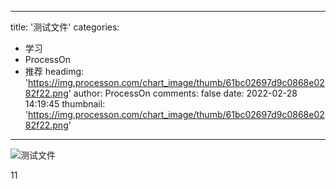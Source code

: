 
---
title: '测试文件'
categories: 
 - 学习
 - ProcessOn
 - 推荐
headimg: 'https://img.processon.com/chart_image/thumb/61bc02697d9c0868e0282f22.png'
author: ProcessOn
comments: false
date: 2022-02-28 14:19:45
thumbnail: 'https://img.processon.com/chart_image/thumb/61bc02697d9c0868e0282f22.png'
---

<div>   
<img class="thumb" alt="测试文件" src="https://img.processon.com/chart_image/thumb/61bc02697d9c0868e0282f22.png" referrerpolicy="no-referrer">
<p>11</p>  
</div>
            